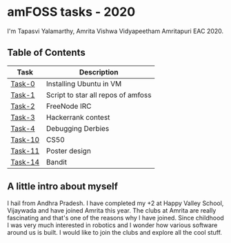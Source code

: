 # amFOSS tasks - 2020
I'm Tapasvi Yalamarthy, Amrita Vishwa Vidyapeetham Amritapuri EAC 2020.
## Table of Contents


| Task | Description |
| --- | --- |
| <a href="https://github.com/tapasvi2003/amFOSS-Task-2020/tree/master/Task-0">Task-0</a> | Installing Ubuntu in VM |
| <a href="https://github.com/tapasvi2003/amFOSS-Task-2020/tree/master/Task-1">Task-1</a> | Script to star all repos of amfoss |
| <a href="https://github.com/tapasvi2003/amFOSS-Task-2020/tree/master/Task-2">Task-2</a> | FreeNode IRC |
| <a href="https://github.com/tapasvi2003/amFOSS-Task-2020/tree/master/Task-3">Task-3</a> | Hackerrank contest|
| <a href="https://github.com/tapasvi2003/amFOSS-Task-2020/tree/master/Task-4">Task-4</a> | Debugging Derbies  |
| <a href="https://github.com/tapasvi2003/amFOSS-Task-2020/tree/master/Task-10">Task-10</a> | CS50  |
| <a href="https://github.com/tapasvi2003/amFOSS-Task-2020/tree/master/Task-11">Task-11</a> | Poster design |
| <a href="https://github.com/tapasvi2003/amFOSS-Task-2020/tree/master/Task-14">Task-14</a> | Bandit |

## A little intro about myself

I hail from Andhra Pradesh. I have completed my +2 at Happy Valley School, Vijaywada and have joined Amrita this year. The clubs at Amrita are really fascinating and that's one of the reasons why I have joined. 
Since childhood I was very much interested in robotics and I wonder how various software around us is built. I would like to join the clubs and explore all the cool stuff.
